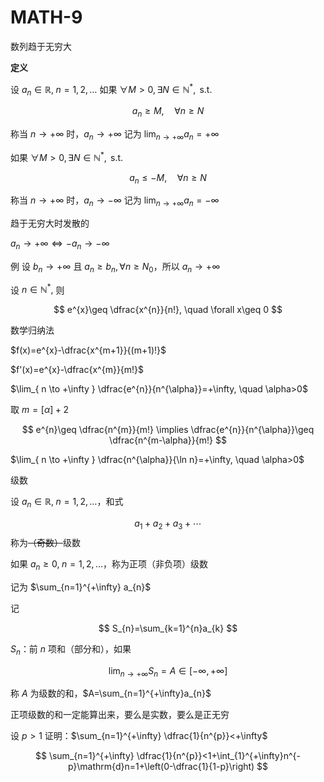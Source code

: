 # MATH-9

数列趋于无穷大

**定义**

设 $a_{n}\in \mathbb{R},\; n=1,2,\dots$ 如果 $\forall M>0,\exists N\in \mathbb{N}^{*},\text{ s.t.}$

$$
a_{n}\geq M, \quad \forall n \geq N
$$

称当 $n \to +\infty$ 时，$a_{n}\to +\infty$ 记为 $\lim_{ n \to +\infty }a_{n}=+\infty$

如果 $\forall M>0,\exists N\in \mathbb{N}^{*},\text{ s.t. }$

$$
a_{n}\leq-M,\quad \forall n\geq N
$$

称当 $n\to +\infty$ 时，$a_{n}\to -\infty$ 记为 $\lim_{ n \to +\infty }a_{n}=-\infty$

趋于无穷大时发散的

$a_{n}\to +\infty \iff -a_{n} \to -\infty$

例 设 $b_{n}\to +\infty$ 且 $a_{n}\geq b_{n}, \forall n\geq N_{0}$，所以 $a_{n}\to +\infty$

设 $n\in \mathbb{N}^{*},$ 则

$$
e^{x}\geq \dfrac{x^{n}}{n!}, \quad \forall x\geq 0
$$

数学归纳法

$f(x)=e^{x}-\dfrac{x^{m+1}}{(m+1)!}$

$f'(x)=e^{x}-\dfrac{x^{m}}{m!}$

$\lim_{ n \to +\infty }   \dfrac{e^{n}}{n^{\alpha}}=+\infty, \quad \alpha>0$

取 $m=[\alpha]+2$

$$
e^{n}\geq \dfrac{n^{m}}{m!} \implies \dfrac{e^{n}}{n^{\alpha}}\geq \dfrac{n^{m-\alpha}}{m!}
$$

$\lim_{ n \to +\infty } \dfrac{n^{\alpha}}{\ln n}=+\infty, \quad \alpha>0$

级数

设 $a_{n}\in \mathbb{R},\;n=1,2,\dots$，和式

$$
a_{1}+a_{2}+a_{3}+\cdots
$$
称为~~（奇数）~~级数

如果 $a_{n}\geq 0,\; n=1,2,\dots$，称为正项（非负项）级数

记为 $\sum_{n=1}^{+\infty} a_{n}$

记

$$
S_{n}=\sum_{k=1}^{n}a_{k}
$$

$S_{n}$：前 $n$ 项和（部分和），如果

$$
\lim_{ n \to +\infty } S_{n}=A\in[-\infty,+\infty]
$$

称 $A$ 为级数的和，$A=\sum_{n=1}^{+\infty}a_{n}$

正项级数的和一定能算出来，要么是实数，要么是正无穷

设 $p>1$ 证明：$\sum_{n=1}^{+\infty} \dfrac{1}{n^{p}}<+\infty$

$$
\sum_{n=1}^{+\infty} \dfrac{1}{n^{p}}<1+\int_{1}^{+\infty}n^{-p}\mathrm{d}n=1+\left(0-\dfrac{1}{1-p}\right)
$$